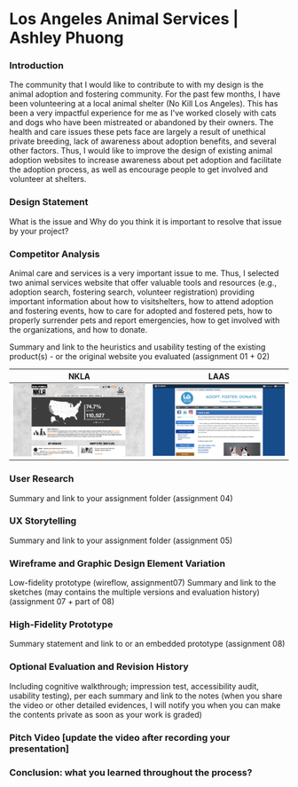 # Los Angeles Animal Services | Ashley Phuong

### Introduction
The community that I would like to contribute to with my design is the animal adoption and fostering community. For the past few months, I have been volunteering at a local animal shelter (No Kill Los Angeles). This has been a very impactful experience for me as I've worked closely with cats and dogs who have been mistreated or abandoned by their owners. The health and care issues these pets face are largely a result of unethical private breeding, lack of awareness about adoption benefits, and several other factors. Thus, I would like to improve the design of existing animal adoption websites to increase awareness about pet adoption and facilitate the adoption process, as well as encourage people to get involved and volunteer at shelters.

### Design Statement
What is the issue and Why do you think it is important to resolve that issue by your project?

### Competitor Analysis
Animal care and services is a very important issue to me. Thus, I selected two animal services website that offer valuable tools and resources (e.g., adoption search, fostering search, volunteer registration) providing important information about how to visitshelters, how to attend adoption and fostering events, how to care for adopted and fostered pets, how to properly surrender pets and report emergencies, how to get involved with the organizations, and how to donate.

Summary and link to the heuristics and usability testing of the existing product(s) - or the original website you evaluated (assignment 01 + 02)

| NKLA | LAAS |
| :-------------:|:-------------:|
| ![NKLA](https://github.com/ashleyyph/DH150/raw/master/NKLA.png) | ![LAAS](https://github.com/ashleyyph/DH150/raw/master/LAAS.png) |

### User Research
Summary and link to your assignment folder (assignment 04)

### UX Storytelling
Summary and link to your assignment folder (assignment 05)

### Wireframe and Graphic Design Element Variation
Low-fidelity prototype (wireflow, assignment07)
Summary and link to the sketches (may contains the multiple versions and evaluation history) (assignment 07 + part of 08)

### High-Fidelity Prototype 
Summary statement and link to or an embedded prototype (assignment 08)

### Optional Evaluation and Revision History
Including cognitive walkthrough; impression test, accessibility audit, usability testing), per each summary and link to the notes (when you share the video or other detailed evidences, I will notify you when you can make the contents private as soon as your work is graded)

### Pitch Video [update the video after recording your presentation]

### Conclusion: what you learned throughout the process?
